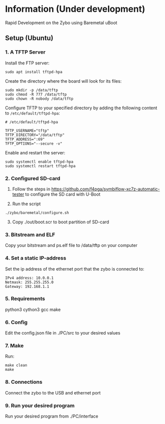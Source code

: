 # Information (Under development)

Rapid Development on the Zybo using Baremetal uBoot


## Setup (Ubuntu)

### 1. A TFTP Server

Install the FTP server:

```
sudo apt install tftpd-hpa
```

Create the directory where the board will look for its files:

```
sudo mkdir -p /data/tftp
sudo chmod -R 777 /data/tftp
sudo chown -R nobody /data/tftp
```

Configure TFTP to your specified directory by adding the following content to `/etc/default/tftpd-hpa`:
```
# /etc/default/tftpd-hpa

TFTP_USERNAME="tftp"
TFTP_DIRECTORY="/data/tftp"
TFTP_ADDRESS=":69"
TFTP_OPTIONS="--secure -v"
```

Enable and restart the server:

```
sudo systemctl enable tftpd-hpa
sudo systemctl restart tftpd-hpa
```

### 2. Configured SD-card
1. Follow the steps in https://github.com/f4pga/symbiflow-xc7z-automatic-tester to configure the SD card with U-Boot

2. Run the script
```
./zybo/baremetal/configure.sh
```
3. Copy ./out/boot.scr to boot partition of SD-card

### 3. Bitstream and ELF
Copy your bitstream and ps.elf file to /data/tftp on your computer

### 4. Set a static IP-address
Set the ip address of the ethernet port that the zybo is connected to:
```
IPv4 address: 10.0.0.1
Netmask: 255.255.255.0
Gateway: 192.168.1.1
```

### 5. Requirements
python3
cython3
gcc
make

### 6. Config
Edit the config.json file in ./PC/src to your desired values

### 7. Make
Run:
```
make clean
make
```

### 8. Connections
Connect the zybo to the USB and ethernet port

### 9. Run your desired program
Run your desired program from ./PC/interface